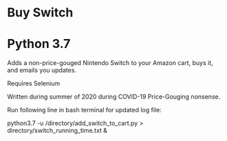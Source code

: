 # Buy Switch
# Python 3.7

Adds a non-price-gouged Nintendo Switch to your Amazon cart, buys it, and emails you updates.

Requires Selenium

Written during summer of 2020 during COVID-19 Price-Gouging nonsense.

Run following line in bash terminal for updated log file:

python3.7 -u /directory/add_switch_to_cart.py > directory/switch_running_time.txt &
